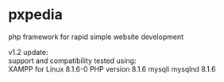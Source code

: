 # pxpedia
<p>php framework for rapid simple website development</p>

v1.2 update:<br/>
support and compatibility tested using:<br/>
XAMPP for Linux 8.1.6-0 PHP version 8.1.6 mysqli mysqlnd 8.1.6<br/>
